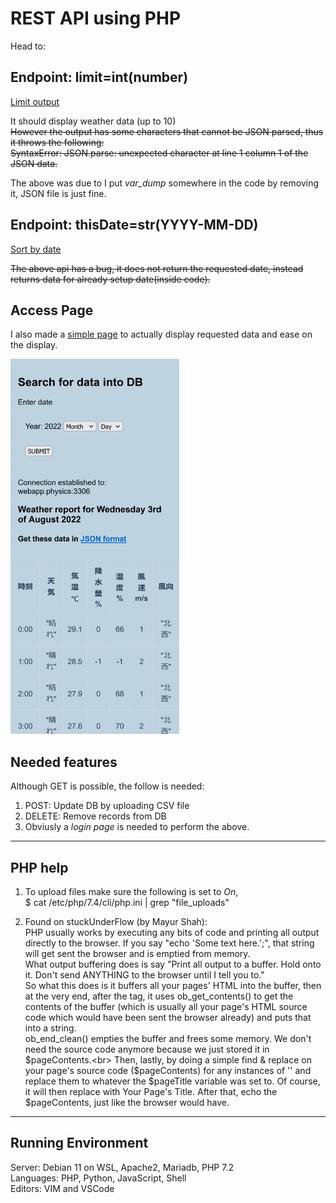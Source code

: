 # REST API using PHP

Head to:<br>
## Endpoint: limit=int(number)

[Limit output](http://webapp.physics/rest-api/index.php/datos/list?limit=10)

It should display weather data (up to 10)<br>
~~However the output has some characters that cannot be JSON parsed, thus it throws the following:<br>
SyntaxError: JSON.parse: unexpected character at line 1 column 1 of the JSON data.~~

The above was due to I put *var_dump* somewhere in the code by removing it, JSON file is just fine.

## Endpoint: thisDate=str(YYYY-MM-DD)

[Sort by date](http://webapp.physics/rest-api/index.php/datos/list?thisDate=2022-08-29)

~~The above api has a bug, it does not return the requested date, instead returns data for already setup date(inside code).~~

## Access Page

I also made a [simple page](http://webapp.physics/rest-api/get_data.php) to actually display requested data and ease on the display.

<img src="../static/rest-api_prev.png" alt="Rest-Api on mobile" height="600">

## Needed features

Although GET is possible, the follow is needed:<br>
1. POST: Update DB by uploading CSV file
2. DELETE: Remove records from DB
3. Obviusly a *login page* is needed to perform the above.

---

## PHP help
1. To upload files make sure the following is set to *On*,<br>
	$ cat /etc/php/7.4/cli/php.ini | grep "file_uploads"

2. Found on stuckUnderFlow (by Mayur Shah):<br>
PHP usually works by executing any bits of code and printing all output directly to the browser. If you say "echo 'Some text here.';", that string will get sent the browser and is emptied from memory.<br>
What output buffering does is say "Print all output to a buffer. Hold onto it. Don't send ANYTHING to the browser until I tell you to."<br>
So what this does is it buffers all your pages' HTML into the buffer, then at the very end, after the tag, it uses ob_get_contents() to get the contents of the buffer (which is usually all your page's HTML source code which would have been sent the browser already) and puts that into a string.<br>
ob_end_clean() empties the buffer and frees some memory. We don't need the source code anymore because we just stored it in $pageContents.<br>
Then, lastly, by doing a simple find & replace on your page's source code ($pageContents) for any instances of '' and replace them to whatever the $pageTitle variable was set to. Of course, it will then replace <title><!--TITLE--></title> with Your Page's Title. After that, echo the $pageContents, just like the browser would have.

---
## Running Environment
Server: Debian 11 on WSL, Apache2, Mariadb, PHP 7.2<br>
Languages: PHP, Python, JavaScript, Shell<br>
Editors: VIM and VSCode

